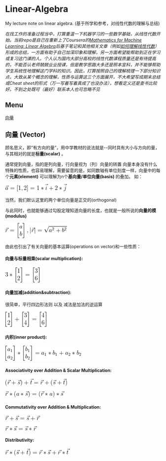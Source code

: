 # Linear-Algebra
My lecture note on linear algebra. (基于所学和参考，对线性代数的理解与总结)

_在找工作的准备过程当中，打算重温一下机器学习的一些数学基础，从线性代数开始。当前repo是自己在重新上了Coursera的[Mathematics for Machine Learning: Linear Algebra](https://www.coursera.org/learn/linear-algebra-machine-learning/home/welcome)后基于笔记和其他相关文章（例如[如何理解线性代数](https://www.zhihu.com/question/20534668)）形成的总结，一方面有助于自己加深印象和理解，另一方面希望能帮助到正在学习或复习这门课的人。个人认为国内大部分高校的线性代数课程质量还是有待提高的，不能否认老师兢兢业业授课，但是教学思路大多还是照本宣科，并不能够帮助学生系统性地理解这门学科的知识。因此，打算按照自己的理解梳理一下部分知识点，大致从某个概念的理解，性质与运算这三个方面展开，不大希望写成期末总结或Cheat sheet的形式（万一写着写着真成了也没办法），想看定义还是查书比较好。不到之处既可（最好）联系本人也可忽略不见_

## Menu
[向量](https://github.com/Leoni71/Linear-Algebra#%E5%90%91%E9%87%8F-vector)

## 向量 (Vector)
顾名思义，即“有方向的量”，用中学教材的说法就是--同时具有大小与方向的量，与其相对的就是**标量(scalar)** 。

通常提到向量，指的是列向量，行向量视为（列）向量的转置
向量本身没有什么特殊的性质，也容易理解，需要留意的是，如同数轴有单位刻度一样，向量中的每个**元素(element)** 可以理解为n个**基向量/单位向量(basis)** 的叠加。
如：

![image](https://github.com/Leoni71/Linear-Algebra/blob/master/img/1.1.png)

当然，我们默认这里的两个单位向量是正交的(orthogonal)

与此同时，也就能够通过勾股定理知道向量的长度，也就是一般所说的**向量的模(modulus)** 

![image](https://github.com/Leoni71/Linear-Algebra/blob/master/img/1.0.png)

由此也引出了有关向量的基本运算(operations on vector)和一些性质：

#### 向量与标量相乘(scalar multiplication):

![image](https://github.com/Leoni71/Linear-Algebra/blob/master/img/1.2.png)

#### 向量加减(addition&subtraction):
很简单，平行四边形法则 以及 减法是加法的逆运算

![image](https://github.com/Leoni71/Linear-Algebra/blob/master/img/1.3.png)

#### 内积(inner product): 

![image](https://github.com/Leoni71/Linear-Algebra/blob/master/img/1.4.png)

#### Associativity over Addition & Scalar Multiplication: 

![image](https://github.com/Leoni71/Linear-Algebra/blob/master/img/1.5.png)

![image](https://github.com/Leoni71/Linear-Algebra/blob/master/img/1.6.png)

#### Commutativity over Addition & Multiplication:

![image](https://github.com/Leoni71/Linear-Algebra/blob/master/img/1.7.png)

![image](https://github.com/Leoni71/Linear-Algebra/blob/master/img/1.8.png)

#### Distributivity:

![image](https://github.com/Leoni71/Linear-Algebra/blob/master/img/1.9.png)

